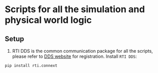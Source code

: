 # Scripts for all the simulation and physical world logic

## Setup
1. RTI DDS is the common communication package for all the scripts,
please refer to [DDS website](https://www.rti.com/products) for registration.
Install `RTI DDS`:
```sh
pip install rti.connext
```